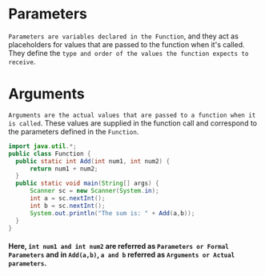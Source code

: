 # Parameters
`Parameters are variables declared in the Function`, and they act as placeholders for values that are passed to the function when it's called. They define the `type and order of the values the function expects to receive`.
# Arguments
`Arguments are the actual values that are passed to a function when it is called`. These values are supplied in the function call and correspond to the parameters defined in the `Function`.

```java
import java.util.*;
public class Function {
  public static int Add(int num1, int num2) {
      return num1 + num2;
  }
  public static void main(String[] args) {
      Scanner sc = new Scanner(System.in);
      int a = sc.nextInt();
      int b = sc.nextInt();
      System.out.println("The sum is: " + Add(a,b));
  }
}
```
#### Here, `int num1 and int num2` are referred as `Parameters or Formal Parameters` and in `Add(a,b)`, `a and b` referred as `Arguments or Actual parameters`.

